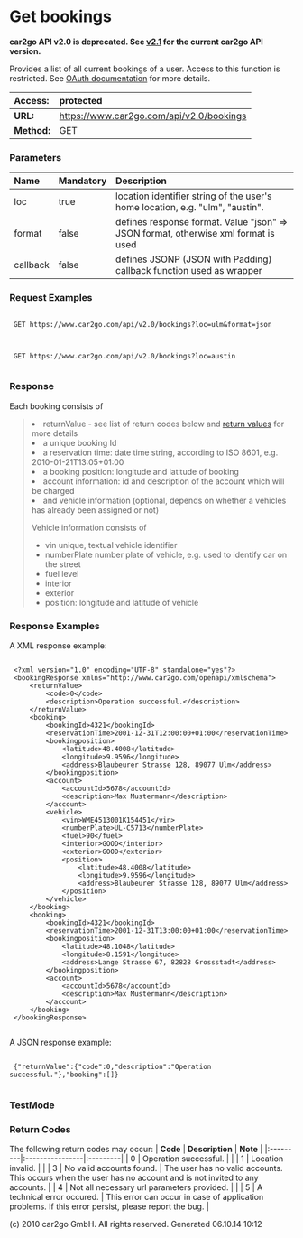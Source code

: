 # Get bookings #
<b>car2go API v2.0 is deprecated. See <a href='index_v2_1.md'>v2.1</a> for the current car2go API version.</b>

Provides a list of all current bookings of a user. Access to this function is restricted. See <a href='../oauth.html'>OAuth documentation</a> for more details.

| **Access:** |protected |
|:------------|:---------|
| **URL:**    |https://www.car2go.com/api/v2.0/bookings |
| **Method:** |GET       |



### Parameters ###
| **Name** | **Mandatory** | **Description** |
|:---------|:--------------|:----------------|
| loc      | true          | location identifier string of the user's home location, e.g. "ulm", "austin". |
| format   | false         | defines response format. Value "json" => JSON format, otherwise xml format is used |
| callback | false         | defines JSONP (JSON with Padding) callback function used as wrapper |




### Request Examples ###
```

 GET https://www.car2go.com/api/v2.0/bookings?loc=ulm&format=json
 
```

```

 GET https://www.car2go.com/api/v2.0/bookings?loc=austin
 
```





### Response ###
Each booking consists of
> <ul>
<blockquote><li>returnValue - see list of return codes below and <a href='index.html#returnvalues'>return values</a> for more details</li>
<li>a unique booking Id</li>
<li>a reservation time: date time string, according to ISO 8601, e.g. 2010-01-21T13:05+01:00</li>
<li>a booking position: longitude and latitude of booking</li>
<li>account information: id and description of the account which will be charged</li>
<li>and vehicle information (optional, depends on whether a vehicles has already been assigned or not)</li>
</ul>
<p />
Vehicle information consists of<br>
<ul>
<li>vin unique, textual vehicle identifier</li>
<li>numberPlate number plate of vehicle, e.g. used to identify car on the street</li>
<li>fuel level</li>
<li>interior</li>
<li>exterior</li>
<li>position: longitude and latitude of vehicle</li>
</ul></blockquote>



### Response Examples ###
A XML response example:
> <p />
```

 <?xml version="1.0" encoding="UTF-8" standalone="yes"?>
 <bookingResponse xmlns="http://www.car2go.com/openapi/xmlschema">
     <returnValue>
         <code>0</code>
         <description>Operation successful.</description>
     </returnValue>
     <booking>
         <bookingId>4321</bookingId>
         <reservationTime>2001-12-31T12:00:00+01:00</reservationTime>
         <bookingposition>
             <latitude>48.4008</latitude>
             <longitude>9.9596</longitude>
             <address>Blaubeurer Strasse 128, 89077 Ulm</address>
         </bookingposition>
         <account>
             <accountId>5678</accountId>
             <description>Max Mustermann</description>
         </account>
         <vehicle>
             <vin>WME4513001K154451</vin>
             <numberPlate>UL-C5713</numberPlate>
             <fuel>90</fuel>
             <interior>GOOD</interior>
             <exterior>GOOD</exterior>
             <position>
                 <latitude>48.4008</latitude>
                 <longitude>9.9596</longitude>
                 <address>Blaubeurer Strasse 128, 89077 Ulm</address>
             </position>
         </vehicle>
     </booking>
     <booking>
         <bookingId>4321</bookingId>
         <reservationTime>2001-12-31T13:00:00+01:00</reservationTime>
         <bookingposition>
             <latitude>48.1048</latitude>
             <longitude>8.1591</longitude>
             <address>Lange Strasse 67, 82828 Grossstadt</address>
         </bookingposition>
         <account>
             <accountId>5678</accountId>
             <description>Max Mustermann</description>
         </account>
     </booking>
 </bookingResponse>
 
```

A JSON response example:
> <p />
```

 {"returnValue":{"code":0,"description":"Operation successful."},"booking":[]}
 
```





### TestMode ###




### Return Codes ###
The following return codes may occur:
| **Code** | **Description** | **Note** |
|:---------|:----------------|:---------|
| 0        | Operation successful. |          |
| 1        | Location invalid. |          |
| 3        | No valid accounts found. |  The user has no valid accounts. This occurs when the user has no account and is not invited to any accounts. |
| 4        | Not all necessary url parameters provided. |          |
| 5        | A technical error occured. |  This error can occur in case of application problems. If this error persist, please report the bug. |






(c) 2010 car2go GmbH. All rights reserved. Generated 06.10.14 10:12